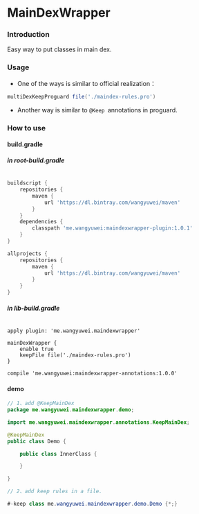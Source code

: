 # MainDexWrapper

### Introduction
Easy way to put classes in main dex.


### Usage
- One of the ways is similar to official realization：

```groovy
multiDexKeepProguard file('./maindex-rules.pro')
```

- Another way is similar to `@Keep `annotations in proguard.

### How to use

#### build.gradle

##### in root-build.gradle

```groovy

buildscript {
    repositories {
        maven {
            url 'https://dl.bintray.com/wangyuwei/maven'
        }
    }
    dependencies {
        classpath 'me.wangyuwei:maindexwrapper-plugin:1.0.1'
    }
}

allprojects {
    repositories {
        maven {
            url 'https://dl.bintray.com/wangyuwei/maven'
        }
    }
}

```

##### in lib-build.gradle

```grrovy

apply plugin: 'me.wangyuwei.maindexwrapper'

mainDexWrapper {
    enable true
    keepFile file('./maindex-rules.pro')
}

compile 'me.wangyuwei:maindexwrapper-annotations:1.0.0'

```

#### demo

```java
// 1、add @KeepMainDex
package me.wangyuwei.maindexwrapper.demo;

import me.wangyuwei.maindexwrapper.annotations.KeepMainDex;

@KeepMainDex
public class Demo {

    public class InnerClass {

    }

}

```

```java
// 2、add keep rules in a file.

#-keep class me.wangyuwei.maindexwrapper.demo.Demo {*;}
```



